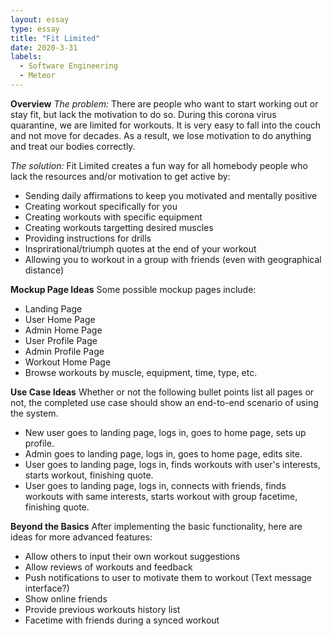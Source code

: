 ```yaml
---
layout: essay
type: essay
title: "Fit Limited"
date: 2020-3-31
labels:
  - Software Engineering
  - Meteor
---
```


**Overview** 
*The problem:* There are people who want to start working out or stay fit, but lack the motivation to do so.  During this corona virus quarantine, we are limited for workouts.  It is very easy to fall into the couch and not move for decades.  As a result, we lose motivation to do anything and treat our bodies correctly.  

*The solution:* Fit Limited creates a fun way for all homebody people who lack the resources and/or motivation to get active by: 

* Sending daily affirmations to keep you motivated and mentally positive
* Creating workout specifically for you
* Creating workouts with specific equipment
* Creating workouts targetting desired muscles
* Providing instructions for drills
* Insprirational/triumph quotes at the end of your workout
* Allowing you to workout in a group with friends (even with geographical distance)

**Mockup Page Ideas** 
Some possible mockup pages include: 

* Landing Page
* User Home Page
* Admin Home Page
* User Profile Page
* Admin Profile Page
* Workout Home Page
* Browse workouts by muscle, equipment, time, type, etc.

**Use Case Ideas**
Whether or not the following bullet points list all pages or not, the completed use case should show an end-to-end scenario of using the system.

* New user goes to landing page, logs in, goes to home page, sets up profile.
* Admin goes to landing page, logs in, goes to home page, edits site.
* User goes to landing page, logs in, finds workouts with user's interests, starts workout, finishing quote.
* User goes to landing page, logs in, connects with friends, finds workouts with same interests, starts workout with group facetime, finishing quote. 

**Beyond the Basics** 
After implementing the basic functionality, here are ideas for more advanced features:

* Allow others to input their own workout suggestions
* Allow reviews of workouts and feedback
* Push notifications to user to motivate them to workout (Text message interface?)
* Show online friends
* Provide previous workouts history list
* Facetime with friends during a synced workout

